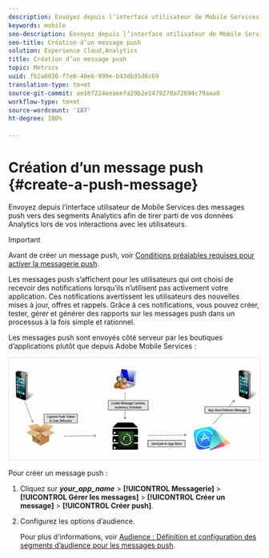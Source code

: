 ```yaml
---
description: Envoyez depuis l’interface utilisateur de Mobile Services des messages push vers des segments Analytics afin de tirer parti de vos données Analytics lors de vos interactions avec les utilisateurs.
keywords: mobile
seo-description: Envoyez depuis l’interface utilisateur de Mobile Services des messages push vers des segments Analytics afin de tirer parti de vos données Analytics lors de vos interactions avec les utilisateurs.
seo-title: Création d’un message push
solution: Experience Cloud,Analytics
title: Création d’un message push
topic: Metrics
uuid: fb2a6026-f7e6-40e6-999e-b43db35d6c69
translation-type: tm+mt
source-git-commit: ae16f224eeaeefa29b2e1479270a72694c79aaa0
workflow-type: tm+mt
source-wordcount: '187'
ht-degree: 100%

---
```



# Création d’un message push {#create-a-push-message}

Envoyez depuis l’interface utilisateur de Mobile Services des messages push vers des segments Analytics afin de tirer parti de vos données Analytics lors de vos interactions avec les utilisateurs.

>[!IMPORTANT]
>
>Avant de créer un message push, voir [Conditions préalables requises pour activer la messagerie push](/help/using/c-manage-app-settings/c-mob-confg-app/configure-push-messaging/prerequisites-push-messaging.md).

Les messages push s’affichent pour les utilisateurs qui ont choisi de recevoir des notifications lorsqu’ils n’utilisent pas activement votre application. Ces notifications avertissent les utilisateurs des nouvelles mises à jour, offres et rappels. Grâce à ces notifications, vous pouvez créer, tester, gérer et générer des rapports sur les messages push dans un processus à la fois simple et rationnel.

Les messages push sont envoyés côté serveur par les boutiques d’applications plutôt que depuis Adobe Mobile Services :

![](assets/push_message_diagram.png)

Pour créer un message push :

1. Cliquez sur ***your_app_name*** > **[!UICONTROL Messagerie]** > **[!UICONTROL Gérer les messages]** > **[!UICONTROL Créer un message]** > **[!UICONTROL Créer push]**.
1. Configurez les options d’audience.

   Pour plus d’informations, voir [Audience : Définition et configuration des segments d’audience pour les messages push](/help/using/in-app-messaging/t-create-push-message/c-audience-push-message.md).
